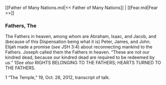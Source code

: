 [[Father of Many Nations.md|<< Father of Many Nations]]  |  [[Fear.md|Fear >>]]

### Fathers, The
The Fathers in heaven, among whom are Abraham, Isaac, and Jacob, and (because of this Dispensation being what it is) Peter, James, and John. Elijah made a promise (*see* JSH 3:4) about reconnecting mankind to the Fathers. Joseph called them the Fathers in heaven. “These are not our kindred dead, because our kindred dead are required to be redeemed by us.” 1*See also* RIGHTS BELONGING TO THE FATHERS; HEARTS TURNED TO THE FATHERS.



1 “The Temple,” 19, Oct. 28, 2012, transcript of talk.